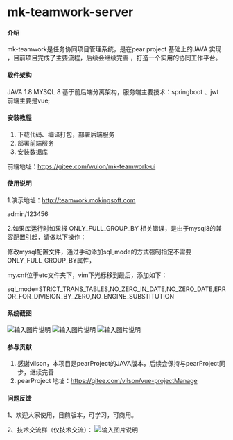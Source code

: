 # mk-teamwork-server

#### 介绍
mk-teamwork是任务协同项目管理系统，是在pear project 基础上的JAVA 实现 ，目前项目完成了主要流程，后续会继续完善 ，打造一个实用的协同工作平台。

#### 软件架构
JAVA 1.8
MYSQL 8
基于前后端分离架构，服务端主要技术：springboot 、jwt  前端主要是vue;

#### 安装教程

1.  下载代码、编译打包，部署后端服务
2.  部署前端服务
3.  安装数据库

前端地址：https://gitee.com/wulon/mk-teamwork-ui

#### 使用说明

1.演示地址：http://teamwork.mokingsoft.com

admin/123456

2.如果库运行时如果报 ONLY_FULL_GROUP_BY 相关错误，是由于mysql8的兼容配置引起，请做以下操作：

修改mysql配置文件，通过手动添加sql_mode的方式强制指定不需要ONLY_FULL_GROUP_BY属性，

my.cnf位于etc文件夹下，vim下光标移到最后，添加如下：

sql_mode=STRICT_TRANS_TABLES,NO_ZERO_IN_DATE,NO_ZERO_DATE,ERROR_FOR_DIVISION_BY_ZERO,NO_ENGINE_SUBSTITUTION
#### 系统截图
![输入图片说明](https://images.gitee.com/uploads/images/2020/0714/142642_ba78ff2a_132459.png "11.png")
![输入图片说明](https://images.gitee.com/uploads/images/2020/0714/142654_6a430b66_132459.png "2.png")
![输入图片说明](https://images.gitee.com/uploads/images/2020/0714/142743_59e7e773_132459.png "1.png")

#### 参与贡献

1.  感谢vilson，本项目是pearProject的JAVA版本，后续会保持与pearProject同步，继续完善
2.  pearProject 地址：https://gitee.com/vilson/vue-projectManage


#### 问题反馈

1、欢迎大家使用，目前版本，可学习，可商用。

2、技术交流群（仅技术交流）： ![输入图片说明](https://images.gitee.com/uploads/images/2020/0714/142005_c8b96308_132459.png "mk-teamwork群二维码.png")      
